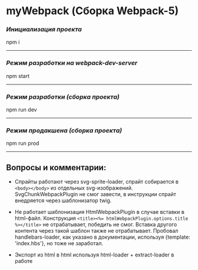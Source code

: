 # myWebpack (Сборка Webpack-5)

### _Инициализация проекта_

npm i

---

### _Режим разработки на webpack-dev-server_

npm start

---

### _Режим разработки (сборка проекта)_

npm run dev

---

### _Режим продакшена (сборка проекта)_

npm run prod

---

## Вопросы и комментарии:

- Спрайты работают через svg-sprite-loader, спрайт собирается в `<body></body>` из отдельных svg-изображений. SvgChunkWebpackPlugin не смог завести, в инструкции спрайт внедряется через шаблонизатор twig.

- Не работает шаблонизация HtmlWebpackPlugin в случае вставки в html-файл. Конструкция `<title><%= htmlWebpackPlugin.options.title %></title>` не отрабатывает, победить не смог. Вставка другого контента через такой шаблон также не отрабатывает. Пробовал handlebars-loader, как указано в документации, используя {template: 'index.hbs'}, но тоже не заработал.

- Экспорт из html в html используя html-loader + extract-loader в работе
